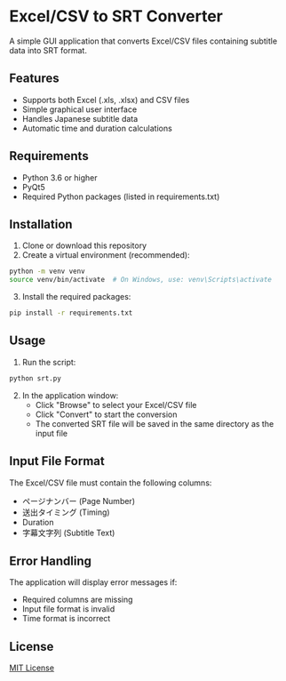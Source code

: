 # Excel/CSV to SRT Converter

A simple GUI application that converts Excel/CSV files containing subtitle data into SRT format.

## Features

- Supports both Excel (.xls, .xlsx) and CSV files
- Simple graphical user interface
- Handles Japanese subtitle data
- Automatic time and duration calculations

## Requirements

- Python 3.6 or higher
- PyQt5
- Required Python packages (listed in requirements.txt)

## Installation

1. Clone or download this repository
2. Create a virtual environment (recommended):
```bash
python -m venv venv
source venv/bin/activate  # On Windows, use: venv\Scripts\activate
```

3. Install the required packages:
```bash
pip install -r requirements.txt
```

## Usage

1. Run the script:
```bash
python srt.py
```

2. In the application window:
   - Click "Browse" to select your Excel/CSV file
   - Click "Convert" to start the conversion
   - The converted SRT file will be saved in the same directory as the input file

## Input File Format

The Excel/CSV file must contain the following columns:
- ページナンバー (Page Number)
- 送出タイミング (Timing)
- Duration
- 字幕文字列 (Subtitle Text)

## Error Handling

The application will display error messages if:
- Required columns are missing
- Input file format is invalid
- Time format is incorrect

## License

[MIT License](LICENSE)